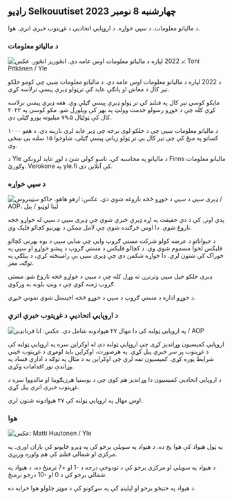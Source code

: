 ## راډیو Selkouutiset چهارشنبه 8 نومبر 2023

د مالیاتو معلومات. د سپي خواړه. د اروپايي اتحادیې د غړیتوب خبرې اترې. هوا.

### د مالیاتو معلومات

![د 2022 لپاره د مالیاتو معلومات اوس عامه دي. انځوریز انځور. عکس: Toni Pitkänen / Yle](https://images.cdn.yle.fi/image/upload/c_crop,h_2628,w_4672,x_747,y_536/ar_1.777777777777777,c_fill,g_7777777777777777777777777777777777777777777777777777777777777777777777777777777777777777777777777777777777777777,c_fill,g_10/50d_10/0p_0d,q_auto:eco/f_auto/fl_lossy/v1692260664/39-115812464ddd8da1ad5a)

د 2022 لپاره د مالیاتو معلومات اوس عامه دي. د مالیاتو معلومات ښیي چې کومو خلکو تیر کال د معاش او پانګې عاید کې ترټولو ډیرې پیسې ترلاسه کړې.

مایکو کوسي تېر کال په فنلنډ کې تر ټولو ډېرې پیسې ګټلې وې. هغه ډیرې پیسې ترلاسه کړې کله چې د خوړو رسولو خدمت وولټ په بهر کې وپلورل شو. مکو کوسي په ۲۰۲۲ کال کې ټولټال ۷۹،۵ میلیونه یورو ګټلي دي.

د مالیاتو معلومات ښیې چې د خلکو لوی برخه چې ډیر عاید لري نارینه دي. د هغو ۱۰۰۰ کسانو په منځ کې چې تېر کال یې تر ټولو زیاتې پیسې ګټلې، شاوخوا ۱۵ سلنه یې ښځې وې.

د Yle د مالیاتو په محاسبه کې، تاسو کولی شئ د لوړ عاید لرونکي Finns مالیاتو معلومات وګورئ. Verokone په yle.fi کې آنلاین دی.

### د سپي خواړه

![ډیری سپي د سپي د خوړو څخه ناروغه شوي دي. عکس: ارهو هاهو، جاکو سټینروس / AOP، لینا لوټیو / ییل](https://images.cdn.yle.fi/image/upload/c_crop,h_1080,w_1919,x_0,y_0/ar_1.777777777777777f,c_cdn,ch_675,w_1200/dpr_1.0/q_auto:eco/f_auto/fl_lossy/v1699386970/39-11965956548f484ed3bb)

پدې اونۍ کې د دې حقیقت په اړه ډیرې خبرې شوي چې ډیری سپي د سپي له خواړو څخه ناروغ شوي. دا اوس څرګنده شوې چې لامل ممکن د بهرنیو کچالو فلیک وي.

د حیواناتو د عرضه کولو شرکت مستي ګروپ وايي چې ښايي سپي د یوه بهرني کچالو فلیکس لخوا مسموم شوي وي. د کچالو فلیکس د مستي ګروپ د پیشو خواړو او سپي په خوراک کې شتون لري. دا خواړه شکمن دي چې ډیری سپي یې رامینځته کړي، د بیلګې په توګه، مغز.

ډیری خلکو خپل سپي وترنرۍ ته وړل کله چې د سپي د خواړو څخه ناروغ شو. مستي ګروپ ژمنه کوي چې د ویټ بلونه به ورکوي.

د خوړو اداره د مستي ګروپ د سپي د خوړو څخه اخیستل شوي نمونې څیړي.

### د اروپايي اتحادیې د غړیتوب خبرې اترې

![په اروپايي ټولنه کې دا مهال ۲۷ هېوادونه شامل دي. عکس: انا فرنانډیز / AOP](https://images.cdn.yle.fi/image/upload/c_crop,h_2394,w_4256,x_0,y_419/ar_1.777777777777777,c_fill,g_faces,h_675,h/1201,c_fill.q_auto:eco/f_auto/fl_lossy/v1632407032/39-857648614c8a7c923f2)

اروپايي کمېسیون وړاندیز کړی چې اروپايي ټولنه دې له اوکراین سره په اروپايي ټولنه کې د غړیتوب پر سر خبرې پیل کړي. په هرصورت، اوکراین باید لومړی د غړیتوب ځینې شرایط پوره کړي. کمیسیون تمه لري چې اوکراین به د مثال په توګه د اداري فساد په وړاندې نور اقدامات وکړي.

د اروپايي اتحادیې کمیسیون دا وړاندیز هم کوي چې د بوسنیا هرزیګوینا او مالدووا سره د غړیتوب خبرې اترې پیل کړي.

اوس مهال په اروپايي ټولنه کې ۲۷ هیوادونه شتون لري.

### هوا

![ عکس: Matti Huutonen / Yle ](https://images.cdn.yle.fi/image/upload/c_crop,h_1080,w_1919,x_0,y_0/ar_1.777777777777777,c_fill,g_faces,h_1777777777777777777777777777777777777777777777777777777777777777777777777777777777777777777777777777777777777777777777777777,c_fill,g_faces,h_125/p_025/0/q_auto:eco/f_auto/fl_lossy/v1699449326/39-1197700654b89b86284a)

په ټول هیواد کې هوا یخ ده. د هیواد په سویلي برخو کې په ډیرو ځایونو کې باران اوري. په مرکزي او شمالي فنلنډ کې هم واوره وریږي.

د هیواد په سویلي او مرکزي برخو کې د تودوخې درجه د -1 او +7 ترمنځ ده، د هیواد په شمالي برخو کې د 0 او -10 درجو ترمنځ.

د هیواد په ختیځو برخو او لپلینډ کې په سړکونو کې د موټر چلولو هوا خرابه ده.